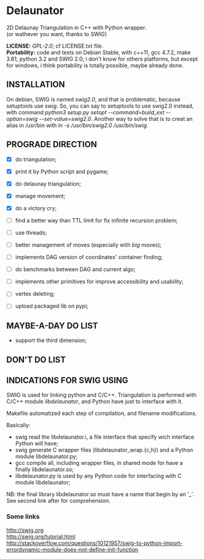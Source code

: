 # Delaunator
2D Delaunay Triangulation in C++ with Python wrapper.  
(or wathever you want, thanks to SWIG)   
  
__LICENSE:__ _GPL-2.0_; cf LICENSE.txt file.  
__Portability:__ code and tests on Debian Stable, with c++11, gcc 4.7.2, make 3.81, python 3.2 and SWIG 2.0; i don't know for others platforms, but except for windows, i think portability is totally possible, maybe already done. 


## INSTALLATION
On debian, SWIG is named *swig2.0*, and that is problematic, because setuptools use *swig*.
So, you can say to setuptools to use swig2.0 instead, with command *python3 setup.py setopt --command=build_ext --option=swig --set-value=swig2.0*.
Another way to solve that is to creat an alias in /usr/bin with *ln -s /usr/bin/swig2.0 /usr/bin/swig*.




## PROGRADE DIRECTION
- [x] do triangulation; 
- [x] print it by Python script and pygame; 
- [x] do delaunay triangulation; 
- [x] manage movement;  
- [x] do a victory cry;  
- [ ] find a better way than TTL limit for fix infinite recursion problem;
- [ ] use threads;
- [ ] better management of moves (especially with _big_ moves);  
- [ ] implements DAG version of coordinates' container finding;  
- [ ] do benchmarks between DAG and current algo;  
- [ ] implements other primitives for improve accessibility and usability;  
- [ ] vertex deleting;  
- [ ] upload packaged lib on pypi;


## MAYBE-A-DAY DO LIST
- support the third dimension;  


## DON'T DO LIST



## INDICATIONS FOR SWIG USING
SWIG is used for linking python and C/C++.
Triangulation is performed with C/C++ module _libdelaunator_, and Python have just to interface with it.

Makefile automatized each step of compilation, and filename modifications.

Basically:
- swig read the libdelaunator.i, a file interface that specify wich interface Python will have;
- swig generate C wrapper files (libdelaunator\_wrap.{c,h}) and a Python module libdelaunator.py;
- gcc compile all, including wrapper files, in shared mode for have a finally libdelaunator.so;
- libdelaunator.py is used by any Python code for interfacing with C module libdelaunator;

NB: the final library libdelaunator.so must have a name that begin by an '\_'.   
See second link after for comprehension.

### Some links
http://swig.org  
http://swig.org/tutorial.html  
http://stackoverflow.com/questions/10121957/swig-to-python-import-errordynamic-module-does-not-define-init-function  

